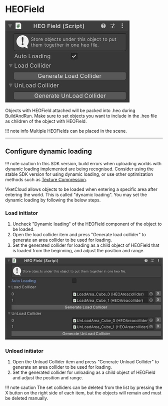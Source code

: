 # HEOField

![HEOField](img/HEOField.jpg)

Objects with HEOField attached will be packed into .heo during BuildAndRun. Make sure to set objects you want to include in the .heo file as children of the object with HEOField.

!!! note info
     Multiple HEOFields can be placed in the scene.

---

## Configure dynamic loading
!!! note caution
    In this SDK version, build errors when uploading worlds with dynamic loading implemented are being recognised. 
    Consider using the stable SDK version for using dynamic loading, or use other optimization methods such as [Texture Compression](../heoexporter/he_TextureCompression.md).

VketCloud allows objects to be loaded when entering a specific area after entering the world. This is called "dynamic loading". You may set the dynamic loading by following the below steps.

### Load initiator
1. Uncheck "Dynamic loading" of the HEOField component of the object to be loaded.
2. Open the load collider item and press "Generate load collider" to generate an area collider to be used for loading.
3. Set the generated collider for loading as a child object of HEOField that is loaded from the beginning, and adjust the position and range.

![HEOField](img/HEOFieldAutoLoading.jpg)

### Unload initiator
1. Open the Unload Collider item and press "Generate Unload Collider" to generate an area collider to be used for loading.
2. Set the generated collider for unloading as a child object of HEOField and adjust the position and range.

!!! note caution
     The set colliders can be deleted from the list by pressing the X button on the right side of each item, but the objects will remain and must be deleted manually.
